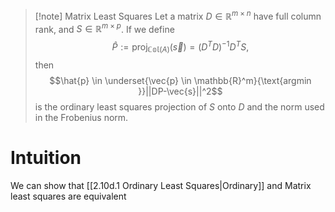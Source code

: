 >[!note] Matrix Least Squares
>Let a matrix $D \in \mathbb{R}^{m \times n}$ have full column rank, and $S \in \mathbb{R}^{m \times p}$. If we define
>$$\hat{P} := \mathrm{proj}_{\mathbb{Col}(A)}(\vec{s}) = (D^TD)^{-1}D^TS,$$
>then
>$$\hat{p} \in \underset{\vec{p} \in \mathbb{R}^m}{\text{argmin }}||DP-\vec{s}||^2$$
>is the ordinary least squares projection of $S$ onto $D$ and the norm used in the Frobenius norm.

# Intuition
We can show that [[2.10d.1 Ordinary Least Squares|Ordinary]] and Matrix least squares are equivalent 